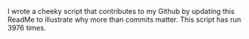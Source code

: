 I wrote a cheeky script that contributes to my Github by updating this ReadMe to illustrate why more than commits matter. This script has run 3976 times.